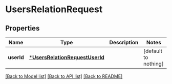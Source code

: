 # UsersRelationRequest


## Properties
Name | Type | Description | Notes
------------ | ------------- | ------------- | -------------
**userId** | [***UsersRelationRequestUserId**](UsersRelationRequestUserId.md) |  | [default to nothing]


[[Back to Model list]](../README.md#models) [[Back to API list]](../README.md#api-endpoints) [[Back to README]](../README.md)


